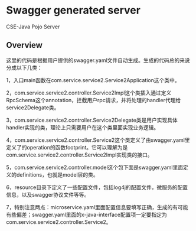 # Swagger generated server

CSE-Java Pojo Server


## Overview
这里的代码是根据用户提供的swagger.yaml文件自动生成。生成的代码总的来说分成以下几类：

1，入口main函数在com.service.service2.Service2Application这个类中。

2，com.service.service2.controller.Service2Impl这个类插入通过定义RpcSchema这个annotation，拦截用户rpc请求，并将处理的handler代理给service2Delegate类。

3，com.service.service2.controller.Service2Delegate类是用户实现具体handler实现的类，理论上只需要用户在这个类里面实现业务逻辑。

4，com.service.service2.controller.Service2这个类定义了由swagger.yaml里定义了的operation的函数footprint。它可以理解为是com.service.service2.controller.Service2Impl实现类的接口。

5，com.service.service2.controller.model这个包下面是swagger.yaml里面定义的definitions，也就是model层的类。

6，resource目录下定义了一些配置文件，包括log4j的配置文件，微服务的配置信息，以及swagger协议文件等等。

7，特别注意两点：microservice.yaml里面配置信息要填写正确，生成的有可能有些偏差；swagger.yaml里面的x-java-interface配置项一定要指定为com.service.service2.controller.Service2。